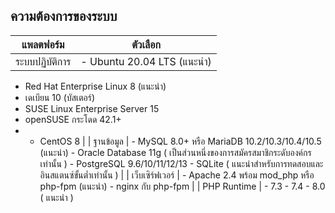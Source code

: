 ## ความต้องการของระบบ

| แพลตฟอร์ม    	| ตัวเลือก                                                                                                                                                                                                	|
|-------------	|-------------------------------------------------------------------------------------------------------------------------------------------------------------------------------------------------------	|
| ระบบปฏิบัติการ 	| - Ubuntu 20.04 LTS (แนะนำ) 
- Red Hat Enterprise Linux 8 (แนะนำ) 
- เดเบียน 10 (บัสเตอร์) 
- SUSE Linux Enterprise Server 15 
- openSUSE กระโดด 42.1+ 
- - CentOS 8                                             	|
| ฐานข้อมูล     	| - MySQL 8.0+ หรือ MariaDB 10.2/10.3/10.4/10.5 (แนะนำ) - Oracle Database 11g ( เป็นส่วนหนึ่งของการสมัครสมาชิกระดับองค์กรเท่านั้น ) - PostgreSQL 9.6/10/11/12/13 - SQLite ( แนะนำสำหรับการทดสอบและอินสแตนซ์ขั้นต่ำเท่านั้น ) 	|
| เว็บเซิร์ฟเวอร์ 	| - Apache 2.4 พร้อม mod_php หรือ php-fpm (แนะนำ) - nginx กับ php-fpm                                                                                                                                      	|
| PHP Runtime 	| - 7.3 - 7.4 - 8.0 ( แนะนำ )              
